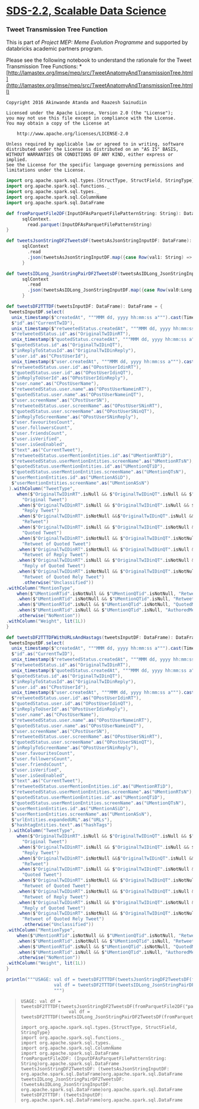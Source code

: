 [SDS-2.2, Scalable Data Science](https://lamastex.github.io/scalable-data-science/sds/2/2/)
===========================================================================================

### Tweet Transmission Tree Function

This is part of *Project MEP: Meme Evolution Programme* and supported by databricks academic partners program.

Please see the following notebook to understand the rationale for the Tweet Transmission Tree Functions: \* [http://lamastex.org/lmse/mep/src/TweetAnatomyAndTransmissionTree.html](http://lamastex.org/lmse/mep/src/TweetAnatomyAndTransmissionTree.htmll)

    Copyright 2016 Akinwande Atanda and Raazesh Sainudiin

    Licensed under the Apache License, Version 2.0 (the "License");
    you may not use this file except in compliance with the License.
    You may obtain a copy of the License at

        http://www.apache.org/licenses/LICENSE-2.0

    Unless required by applicable law or agreed to in writing, software
    distributed under the License is distributed on an "AS IS" BASIS,
    WITHOUT WARRANTIES OR CONDITIONS OF ANY KIND, either express or implied.
    See the License for the specific language governing permissions and
    limitations under the License.

``` scala
import org.apache.spark.sql.types.{StructType, StructField, StringType};
import org.apache.spark.sql.functions._
import org.apache.spark.sql.types._
import org.apache.spark.sql.ColumnName
import org.apache.spark.sql.DataFrame

def fromParquetFile2DF(InputDFAsParquetFilePatternString: String): DataFrame = {
      sqlContext.
        read.parquet(InputDFAsParquetFilePatternString)
}

def tweetsJsonStringDF2TweetsDF(tweetsAsJsonStringInputDF: DataFrame): DataFrame = {
      sqlContext
        .read
        .json(tweetsAsJsonStringInputDF.map({case Row(val1: String) => val1}))
      }

def tweetsIDLong_JsonStringPairDF2TweetsDF(tweetsAsIDLong_JsonStringInputDF: DataFrame): DataFrame = {
      sqlContext
        .read
        .json(tweetsAsIDLong_JsonStringInputDF.map({case Row(val0:Long, val1: String) => val1}))
      }

def tweetsDF2TTTDF(tweetsInputDF: DataFrame): DataFrame = {
 tweetsInputDF.select(
  unix_timestamp($"createdAt", """MMM dd, yyyy hh:mm:ss a""").cast(TimestampType).as("CurrentTweetDate"),
  $"id".as("CurrentTwID"),
  unix_timestamp($"retweetedStatus.createdAt", """MMM dd, yyyy hh:mm:ss a""").cast(TimestampType).as("CreationDateOfOrgTwInRT"), 
  $"retweetedStatus.id".as("OriginalTwIDinRT"),  
  unix_timestamp($"quotedStatus.createdAt", """MMM dd, yyyy hh:mm:ss a""").cast(TimestampType).as("CreationDateOfOrgTwInQT"), 
  $"quotedStatus.id".as("OriginalTwIDinQT"), 
  $"inReplyToStatusId".as("OriginalTwIDinReply"), 
  $"user.id".as("CPostUserId"),
  unix_timestamp($"user.createdAt", """MMM dd, yyyy hh:mm:ss a""").cast(TimestampType).as("userCreatedAtDate"),
  $"retweetedStatus.user.id".as("OPostUserIdinRT"), 
  $"quotedStatus.user.id".as("OPostUserIdinQT"),
  $"inReplyToUserId".as("OPostUserIdinReply"),
  $"user.name".as("CPostUserName"), 
  $"retweetedStatus.user.name".as("OPostUserNameinRT"), 
  $"quotedStatus.user.name".as("OPostUserNameinQT"), 
  $"user.screenName".as("CPostUserSN"), 
  $"retweetedStatus.user.screenName".as("OPostUserSNinRT"), 
  $"quotedStatus.user.screenName".as("OPostUserSNinQT"),
  $"inReplyToScreenName".as("OPostUserSNinReply"),
  $"user.favouritesCount",
  $"user.followersCount",
  $"user.friendsCount",
  $"user.isVerified",
  $"user.isGeoEnabled",
  $"text".as("CurrentTweet"), 
  $"retweetedStatus.userMentionEntities.id".as("UMentionRTiD"), 
  $"retweetedStatus.userMentionEntities.screenName".as("UMentionRTsN"), 
  $"quotedStatus.userMentionEntities.id".as("UMentionQTiD"), 
  $"quotedStatus.userMentionEntities.screenName".as("UMentionQTsN"), 
  $"userMentionEntities.id".as("UMentionASiD"), 
  $"userMentionEntities.screenName".as("UMentionASsN")
 ).withColumn("TweetType",
    when($"OriginalTwIDinRT".isNull && $"OriginalTwIDinQT".isNull && $"OriginalTwIDinReply" === -1,
      "Original Tweet")
    .when($"OriginalTwIDinRT".isNull && $"OriginalTwIDinQT".isNull && $"OriginalTwIDinReply" > -1,
      "Reply Tweet")
    .when($"OriginalTwIDinRT".isNotNull &&$"OriginalTwIDinQT".isNull && $"OriginalTwIDinReply" === -1,
      "ReTweet")
    .when($"OriginalTwIDinRT".isNull && $"OriginalTwIDinQT".isNotNull && $"OriginalTwIDinReply" === -1,
      "Quoted Tweet")
    .when($"OriginalTwIDinRT".isNotNull && $"OriginalTwIDinQT".isNotNull && $"OriginalTwIDinReply" === -1,
      "Retweet of Quoted Tweet")
    .when($"OriginalTwIDinRT".isNotNull && $"OriginalTwIDinQT".isNull && $"OriginalTwIDinReply" > -1,
      "Retweet of Reply Tweet")
    .when($"OriginalTwIDinRT".isNull && $"OriginalTwIDinQT".isNotNull && $"OriginalTwIDinReply" > -1,
      "Reply of Quoted Tweet")
    .when($"OriginalTwIDinRT".isNotNull && $"OriginalTwIDinQT".isNotNull && $"OriginalTwIDinReply" > -1,
      "Retweet of Quoted Rely Tweet")
      .otherwise("Unclassified"))
.withColumn("MentionType", 
    when($"UMentionRTid".isNotNull && $"UMentionQTid".isNotNull, "RetweetAndQuotedMention")
    .when($"UMentionRTid".isNotNull && $"UMentionQTid".isNull, "RetweetMention")
    .when($"UMentionRTid".isNull && $"UMentionQTid".isNotNull, "QuotedMention")
    .when($"UMentionRTid".isNull && $"UMentionQTid".isNull, "AuthoredMention")
    .otherwise("NoMention"))
.withColumn("Weight", lit(1L))
}

def tweetsDF2TTTDFWithURLsAndHastags(tweetsInputDF: DataFrame): DataFrame = {
 tweetsInputDF.select(
  unix_timestamp($"createdAt", """MMM dd, yyyy hh:mm:ss a""").cast(TimestampType).as("CurrentTweetDate"),
  $"id".as("CurrentTwID"),
  unix_timestamp($"retweetedStatus.createdAt", """MMM dd, yyyy hh:mm:ss a""").cast(TimestampType).as("CreationDateOfOrgTwInRT"), 
  $"retweetedStatus.id".as("OriginalTwIDinRT"),  
  unix_timestamp($"quotedStatus.createdAt", """MMM dd, yyyy hh:mm:ss a""").cast(TimestampType).as("CreationDateOfOrgTwInQT"), 
  $"quotedStatus.id".as("OriginalTwIDinQT"), 
  $"inReplyToStatusId".as("OriginalTwIDinReply"), 
  $"user.id".as("CPostUserId"),
  unix_timestamp($"user.createdAt", """MMM dd, yyyy hh:mm:ss a""").cast(TimestampType).as("userCreatedAtDate"),
  $"retweetedStatus.user.id".as("OPostUserIdinRT"), 
  $"quotedStatus.user.id".as("OPostUserIdinQT"),
  $"inReplyToUserId".as("OPostUserIdinReply"),
  $"user.name".as("CPostUserName"), 
  $"retweetedStatus.user.name".as("OPostUserNameinRT"), 
  $"quotedStatus.user.name".as("OPostUserNameinQT"), 
  $"user.screenName".as("CPostUserSN"), 
  $"retweetedStatus.user.screenName".as("OPostUserSNinRT"), 
  $"quotedStatus.user.screenName".as("OPostUserSNinQT"),
  $"inReplyToScreenName".as("OPostUserSNinReply"),
  $"user.favouritesCount",
  $"user.followersCount",
  $"user.friendsCount",
  $"user.isVerified",
  $"user.isGeoEnabled",
  $"text".as("CurrentTweet"), 
  $"retweetedStatus.userMentionEntities.id".as("UMentionRTiD"), 
  $"retweetedStatus.userMentionEntities.screenName".as("UMentionRTsN"), 
  $"quotedStatus.userMentionEntities.id".as("UMentionQTiD"), 
  $"quotedStatus.userMentionEntities.screenName".as("UMentionQTsN"), 
  $"userMentionEntities.id".as("UMentionASiD"), 
  $"userMentionEntities.screenName".as("UMentionASsN"),
  $"urlEntities.expandedURL".as("URLs"),
  $"hashtagEntities.text".as("hashTags")
 ).withColumn("TweetType",
    when($"OriginalTwIDinRT".isNull && $"OriginalTwIDinQT".isNull && $"OriginalTwIDinReply" === -1,
      "Original Tweet")
    .when($"OriginalTwIDinRT".isNull && $"OriginalTwIDinQT".isNull && $"OriginalTwIDinReply" > -1,
      "Reply Tweet")
    .when($"OriginalTwIDinRT".isNotNull &&$"OriginalTwIDinQT".isNull && $"OriginalTwIDinReply" === -1,
      "ReTweet")
    .when($"OriginalTwIDinRT".isNull && $"OriginalTwIDinQT".isNotNull && $"OriginalTwIDinReply" === -1,
      "Quoted Tweet")
    .when($"OriginalTwIDinRT".isNotNull && $"OriginalTwIDinQT".isNotNull && $"OriginalTwIDinReply" === -1,
      "Retweet of Quoted Tweet")
    .when($"OriginalTwIDinRT".isNotNull && $"OriginalTwIDinQT".isNull && $"OriginalTwIDinReply" > -1,
      "Retweet of Reply Tweet")
    .when($"OriginalTwIDinRT".isNull && $"OriginalTwIDinQT".isNotNull && $"OriginalTwIDinReply" > -1,
      "Reply of Quoted Tweet")
    .when($"OriginalTwIDinRT".isNotNull && $"OriginalTwIDinQT".isNotNull && $"OriginalTwIDinReply" > -1,
      "Retweet of Quoted Rely Tweet")
      .otherwise("Unclassified"))
.withColumn("MentionType", 
    when($"UMentionRTid".isNotNull && $"UMentionQTid".isNotNull, "RetweetAndQuotedMention")
    .when($"UMentionRTid".isNotNull && $"UMentionQTid".isNull, "RetweetMention")
    .when($"UMentionRTid".isNull && $"UMentionQTid".isNotNull, "QuotedMention")
    .when($"UMentionRTid".isNull && $"UMentionQTid".isNull, "AuthoredMention")
    .otherwise("NoMention"))
.withColumn("Weight", lit(1L))
}

println("""USAGE: val df = tweetsDF2TTTDF(tweetsJsonStringDF2TweetsDF(fromParquetFile2DF("parquetFileName")))
                  val df = tweetsDF2TTTDF(tweetsIDLong_JsonStringPairDF2TweetsDF(fromParquetFile2DF("parquetFileName")))
                  """)
```

>     USAGE: val df = tweetsDF2TTTDF(tweetsJsonStringDF2TweetsDF(fromParquetFile2DF("parquetFileName")))
>                       val df = tweetsDF2TTTDF(tweetsIDLong_JsonStringPairDF2TweetsDF(fromParquetFile2DF("parquetFileName")))
>                       
>     import org.apache.spark.sql.types.{StructType, StructField, StringType}
>     import org.apache.spark.sql.functions._
>     import org.apache.spark.sql.types._
>     import org.apache.spark.sql.ColumnName
>     import org.apache.spark.sql.DataFrame
>     fromParquetFile2DF: (InputDFAsParquetFilePatternString: String)org.apache.spark.sql.DataFrame
>     tweetsJsonStringDF2TweetsDF: (tweetsAsJsonStringInputDF: org.apache.spark.sql.DataFrame)org.apache.spark.sql.DataFrame
>     tweetsIDLong_JsonStringPairDF2TweetsDF: (tweetsAsIDLong_JsonStringInputDF: org.apache.spark.sql.DataFrame)org.apache.spark.sql.DataFrame
>     tweetsDF2TTTDF: (tweetsInputDF: org.apache.spark.sql.DataFrame)org.apache.spark.sql.DataFrame

